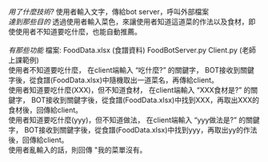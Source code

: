 *用了什麼技術?*
使用者輸入文字，傳給bot server，呼叫外部檔案 
<br/>
*達到那些目的* 
透過使用者輸入菜色，來讓使用者知道這道菜的作法以及食材，即使使用者不知道要吃什麼，也能自動推薦。	
<br/>
*有那些功能*	
檔案: FoodData.xlsx (食譜資料) FoodBotServer.py Client.py (老師上課範例)  
使用者不知道要吃什麼， 在client端輸入 “吃什麼?” 的關鍵字， BOT接收到關鍵字後，從食譜(FoodData.xlsx)中隨機取出一道菜名，再傳給client。
<br/>
使用者知道要吃什麼(XXX)，但不知道食材， 在client端輸入 “XXX食材是?” 的關鍵字， BOT接收到關鍵字後，從食譜(FoodData.xlsx)中找到XXX，再取出XXX的食材後，回傳給client。
<br/>
使用者知道要吃什麼(yyy)，但不知道做法， 在client端輸入 “yyy做法是?” 的關鍵字， BOT接收到關鍵字後，從食譜(FoodData.xlsx)中找到yyy，再取出yy的作法後，回傳給client。
<br/>
使用者亂輸入的話，則回傳 "我的菜單沒有。
<br/>
